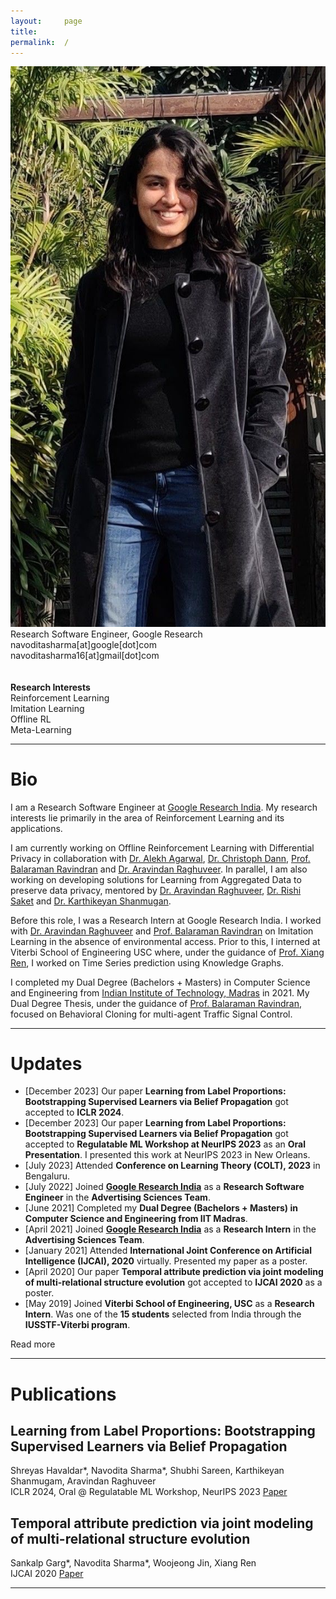 ```yaml
---
layout:     page
title:
permalink:  /
---
```


<div class="row">
    <div class="col-sm-4 col-xs-8">
        <img src="/img/navs.jpg">
    </div>
    <div class="col-sm-6 col-xs-12" style="margin-bottom: 0;">
        Research Software Engineer, Google Research<br>
        navoditasharma[at]google[dot]com<br>
        navoditasharma16[at]gmail[dot]com<br>
        <br>
        <br>
        <b>Research Interests</b>
        <br>
        Reinforcement Learning
        <br>
        Imitation Learning
        <br>
        Offline RL
        <br>
        Meta-Learning
    </div>
</div>
<hr>


<a name="/bio"></a>
# Bio

I am a Research Software Engineer at [Google Research India](https://research.google/locations/india/). My research interests lie primarily in the area of Reinforcement Learning and its applications.

I am currently working on Offline Reinforcement Learning with Differential Privacy in collaboration with [Dr. Alekh Agarwal](https://alekhagarwal.net), [Dr. Christoph Dann](https://cdann.net), [Prof. Balaraman Ravindran](http://www.cse.iitm.ac.in/~ravi/) and [Dr. Aravindan Raghuveer](https://research.google/people/107631/). In parallel, I am also working on developing solutions for Learning from Aggregated Data to preserve data privacy, mentored by [Dr. Aravindan Raghuveer](https://research.google/people/107631/), [Dr. Rishi Saket](https://research.google/people/107857/) and [Dr. Karthikeyan Shanmugan](https://research.google/people/KarthikeyanShanmugam/). 

Before this role, I was a Research Intern at Google Research India. I worked with [Dr. Aravindan Raghuveer](https://research.google/people/107631/) and [Prof. Balaraman Ravindran](http://www.cse.iitm.ac.in/~ravi/) on Imitation Learning in the absence of environmental access. Prior to this, I interned at Viterbi School of Engineering USC where, under the guidance of [Prof. Xiang Ren](https://shanzhenren.github.io), I worked on Time Series prediction using Knowledge Graphs.

I completed my Dual Degree (Bachelors + Masters) in Computer Science and Engineering from [Indian Institute of Technology, Madras](https://www.iitm.ac.in) in 2021. My Dual Degree Thesis, under the guidance of [Prof. Balaraman Ravindran](http://www.cse.iitm.ac.in/~ravi/), focused on Behavioral Cloning for multi-agent Traffic Signal Control.

---

<a name="/news"></a>
# Updates
- [December 2023] Our paper **Learning from Label Proportions: Bootstrapping Supervised Learners via Belief Propagation** got accepted to **ICLR 2024**.
- [December 2023] Our paper **Learning from Label Proportions: Bootstrapping Supervised Learners via Belief Propagation** got accepted to **Regulatable ML Workshop at NeurIPS 2023** as an **Oral Presentation**. I presented this work at NeurIPS 2023 in New Orleans.
- [July 2023] Attended **Conference on Learning Theory (COLT), 2023** in Bengaluru.
- [July 2022] Joined [**Google Research India**](https://research.google/locations/india/) as a **Research Software Engineer** in the **Advertising Sciences Team**.
- [June 2021] Completed my **Dual Degree (Bachelors + Masters) in Computer Science and Engineering from IIT Madras**.
- [April 2021] Joined [**Google Research India**](https://research.google/locations/india/) as a **Research Intern** in the **Advertising Sciences Team**. 
- [January 2021] Attended **International Joint Conference on Artificial Intelligence (IJCAI), 2020** virtually. Presented my paper as a poster.
- [April 2020] Our paper **Temporal attribute prediction via joint modeling of multi-relational structure evolution** got accepted to **IJCAI 2020** as a poster.
- [May 2019] Joined **Viterbi School of Engineering, USC** as a **Research Intern**. Was one of the **15 students** selected from India through the **IUSSTF-Viterbi program**.

<div id="read-more-button">
    <a nohref>Read more</a>
</div>

<hr>


<a name="/publications"></a>
# Publications

<a name="/youdescribe-descriptions-1"></a>
<h2 class="pubt">Learning from Label Proportions: Bootstrapping Supervised Learners via Belief Propagation</h2>
<p class="pubd">
    <span class="authors">Shreyas Havaldar*, Navodita Sharma*, Shubhi Sareen, Karthikeyan Shanmugam, Aravindan Raghuveer </span> <br>
    <span class="conf"> ICLR 2024, Oral @ Regulatable ML Workshop, NeurIPS 2023</span> <span class="links">
        <a target="_blank" href="https://arxiv.org/pdf/2310.08056.pdf">Paper</a>
    </span>
</p>
<!-- <img src="/img/aamas.png"> -->
<!-- <hr> -->

<a name="/youdescribe-descriptions-1"></a>
<h2 class="pubt">Temporal attribute prediction via joint modeling of multi-relational structure evolution</h2>
<p class="pubd">
    <span class="authors">Sankalp Garg*, Navodita Sharma*, Woojeong Jin, Xiang Ren</span><br> 
    <span class="conf">IJCAI 2020</span>  <span class="links">
        <a target="_blank" href="https://www.ijcai.org/Proceedings/2020/0386.pdf">Paper</a>
    </span>
</p>

<script src="/js/jquery.min.js"></script>
<script type="text/javascript">
    $('ul:gt(0) li:gt(6)').hide();
    $('#read-more-button > a').click(function() {
        $('ul:gt(0) li:gt(6)').show();
        $('#read-more-button').hide();
    });
</script>

---
